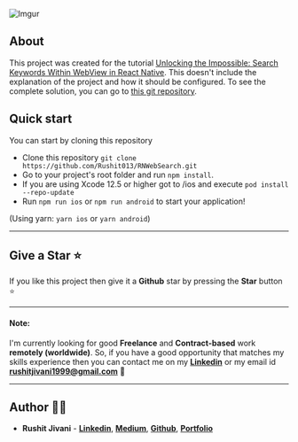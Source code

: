 ![Imgur](https://miro.medium.com/v2/resize:fit:4800/format:webp/1*Fv9TF1yHH5i5VjXnEFc05g.png)

## About

This project was created for the tutorial [Unlocking the Impossible: Search Keywords Within WebView in React Native](https://medium.com/@rushitjivani/6d91c8f57aba). This doesn't include the explanation of the project and how it should be configured. To see the complete solution, you can go to [this git repository](https://github.com/Rushit013/RNWebSearch.git).

## Quick start

You can start by cloning this repository

- Clone this repository `git clone https://github.com/Rushit013/RNWebSearch.git`
- Go to your project's root folder and run `npm install`.
- If you are using Xcode 12.5 or higher got to /ios and execute `pod install --repo-update`
- Run `npm run ios` or `npm run android` to start your application!

(Using yarn: `yarn ios` or `yarn android`)

---

## Give a Star ⭐

If you like this project then give it a **Github** star by pressing the **Star** button ⭐

---

#### Note:

I'm currently looking for good **Freelance** and **Contract-based** work **remotely (worldwide)**. So, if you have a good opportunity that matches my skills experience then you can contact me on my **[Linkedin](https://www.linkedin.com/in/rushitjivani)** or my email id **rushitjivani1999@gmail.com** 🙌

---

## Author 👨‍💻

- **Rushit Jivani** - **[Linkedin](https://www.linkedin.com/in/rushitjivani)**, **[Medium](https://medium.com/@rushitjivani)**, **[Github](https://github.com/Rushit013)**, **[Portfolio](https://rushitjivani.netlify.app/)**

